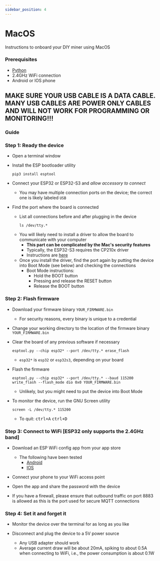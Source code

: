 ```yaml
---
sidebar_position: 4
---
```


# MacOS

Instructions to onboard your DIY miner using MacOS

### Prerequisites
* [Python](https://www.python.org/downloads/macos/)
* 2.4GHz WiFi connection
* Android or IOS phone

## MAKE SURE YOUR USB CABLE IS A DATA CABLE. MANY USB CABLES ARE POWER ONLY CABLES  AND WILL NOT WORK FOR PROGRAMMING OR MONITORING!!!

### Guide

### Step 1: Ready the device

* Open a terminal window

* Install the ESP bootloader utility
  ```
  pip3 install esptool
  ```

* Connect your ESP32 or ESP32-S3 and *allow accessory to connect*
  * You may have multiple connection ports on the device; the correct one is likely labeled `USB`

* Find the port where the board is connected
  * List all connections before and after plugging in the device
    ```
    ls /dev/tty.*
    ```
  * You will likely need to install a driver to allow the board to communicate with your computer
    * **This part can be complicated by the Mac's security features**
    * Typically, the ESP32-S3 requires the CP210x driver
    * Instructions are [here](https://docs.espressif.com/projects/esp-idf/en/v5.2.2/esp32s3/get-started/establish-serial-connection.html)
  * Once you install the driver, find the port again by putting the device into Boot Mode (see below) and checking the connections
    * Boot Mode instructions:
      * Hold the BOOT button
      * Pressing and release the RESET button
      * Release the BOOT button

### Step 2: Flash firmware

* Download your firmware binary `YOUR_FIRMWARE.bin`
    * For security reasons, every binary is unique to a credential

* Change your working directory to the location of the firmware binary `YOUR_FIRMWARE.bin`

* Clear the board of any previous software if necessary
    ```
    esptool.py --chip esp32* --port /dev/tty.* erase_flash
    ```
  * `esp32*` is `esp32` or `esp32s3`, depending on your board
* Flash the firmware
    ```
    esptool.py --chip esp32* --port /dev/tty.* --baud 115200 write_flash --flash_mode dio 0x0 YOUR_FIRMWARE.bin
    ```
    * Unlikely, but you might need to put the device into Boot Mode
* To monitor the device, run the GNU Screen utility
    ```
    screen -L /dev/tty.* 115200
    ```
    * To quit: <kbd>ctrl+A</kbd> <kbd>ctrl+D</kbd>

### Step 3: Connect to WiFi [ESP32 only supports the 2.4GHz band]

* Download an ESP WiFi config app from your app store
  * The following have been tested
    * [Android](https://play.google.com/store/apps/details?id=com.techbot.smart_config)
    * [IOS](https://apps.apple.com/us/app/smartconnect-for-esp/id1592092325)

* Connect your phone to your WiFi access point

* Open the app and share the password with the device

* If you have a firewall, please ensure that outbound traffic on port 8883 is allowed as this is the port used for secure MQTT connections

### Step 4: Set it and forget it

* Monitor the device over the terminal for as long as you like

* Disconnect and plug the device to a 5V power source
  * Any USB adapter should work
  * Average current draw will be about 20mA, spiking to about 0.5A when connecting to WiFi, i.e., the power consumption is about 0.1W
